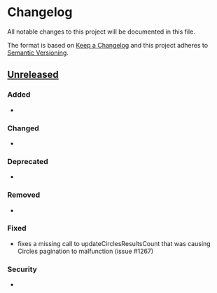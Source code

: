 # Changelog

All notable changes to this project will be documented in this file.

The format is based on [Keep a Changelog](http://keepachangelog.com/en/1.0.0/)
and this project adheres to [Semantic Versioning](http://semver.org/spec/v2.0.0.html).

## [Unreleased](https://github.com/USGS-WiM/whispers/tree/dev)

### Added

-

### Changed

-

### Deprecated

-

### Removed

-

### Fixed

- fixes a missing call to updateCirclesResultsCount that was causing Circles pagination to malfunction (issue #1267)

### Security

-
